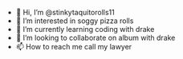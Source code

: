 - 👋 Hi, I’m @stinkytaquitorolls11
- 👀 I’m interested in soggy pizza rolls
- 🌱 I’m currently learning coding with drake
- 💞️ I’m looking to collaborate on album with drake
- 📫 How to reach me call my lawyer

<!---
stinkytaquitorolls11/stinkytaquitorolls11 is a ✨ special ✨ repository because its `README.md` (this file) appears on your GitHub profile.
You can click the Preview link to take a look at your changes.
--->
